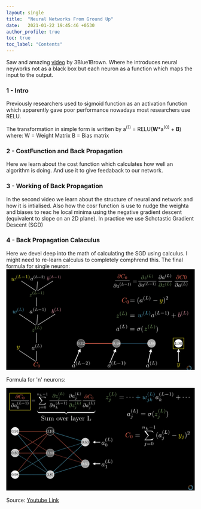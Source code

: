 ```yaml
---
layout: single
title:  "Neural Networks From Ground Up"
date:   2021-01-22 19:45:46 +0530
author_profile: true
toc: true
toc_label: "Contents"
---
```

Saw and amazing [video](https://www.youtube.com/watch?v=aircAruvnKk) by 3Blue1Brown. Where he introduces neural neyworks not as a black box but each neuron as a function which maps the input to the output.

### 1 - Intro
Previously researchers used to sigmoid function as an activation function which apparently gave poor performance nowadays most researchers use RELU.

The transformation in simple form is written by
a<sup>(1)</sup> = RELU(**W***a<sup>(0)</sup> + **B**)
where:
W = Weight Matrix
B = Bias matrix

### 2 - CostFunction and Back Propagation
Here we learn about the cost function which calculates how well an algorithm is doing. And use it to give feedaback to our network.

### 3 - Working of Back Propagation
In the second video we learn about the structure of neural and network and how it is intialised. Also how the cosr function is use to nudge the weighta and biases to reac he local minima using the negative gradient descent (equivalent to slope on an 2D plane). In practice we use Schotastic Gradient Descent (SGD)

### 4 - Back Propagation Calaculus
Here we devel deep into the math of calculating the SGD using calculus. I might need to re-learn calculus to completely comphrend this.
The final formula for single neuron:
<img src="/assets/images/single_neuron_formula.png" alt="single" style="zoom:50%;" />

Formula for 'n' neurons:

![image-20210122135726399](/assets/images/n_neuron_formula.png)


Source:
[Youtube Link](https://www.youtube.com/watch?v=aircAruvnKk)
